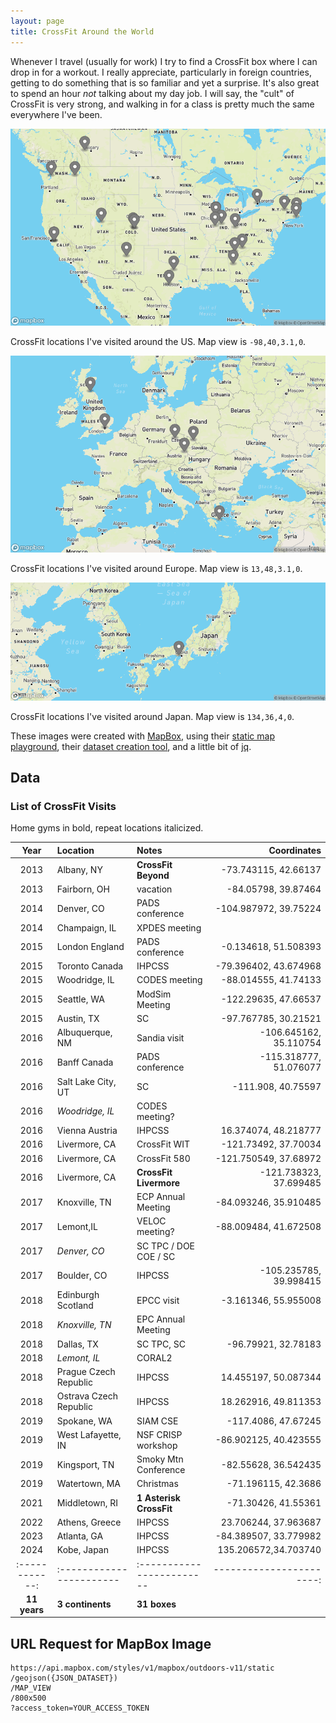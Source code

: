 ```yaml
---
layout: page
title: CrossFit Around the World
---
```


Whenever I travel (usually for work) I try to find a CrossFit box where I can drop in for a workout.
I really appreciate, particularly in foreign countries, getting to do something that is so familiar and yet a surprise.
It's also great to spend an hour *not* talking about my day job.
I will say, the "cult" of CrossFit is very strong, and walking in for a class is pretty much the same everywhere I've been.

![Elsa's CrossFit in the USA](/images/cf-in-usa.png "Elsa's CrossFit visits in the USA")
<div class="org-center">
CrossFit locations I've visited around the US. Map view is <code>-98,40,3.1,0</code>.
</div>

![Elsa's CrossFit visits in Europe](/images/cf-in-europe.png "Elsa's CrossFit visits in Europe")
<div class="org-center">
CrossFit locations I've visited around Europe. Map view is <code>13,48,3.1,0</code>.
</div>

![Elsa's CrossFit visits in Japan](/images/cf-in-japan.png "Elsa's CrossFit visits in Japan")
<div class="org-center">
CrossFit locations I've visited around Japan. Map view is <code>134,36,4,0</code>.
</div>

These images were created with [MapBox](https://www.mapbox.com),
using their [static map playground](https://docs.mapbox.com/playground/static/),
their [dataset creation tool](https://studio.mapbox.com/datasets/),
and a little bit of [jq](https://jqplay.org).

## Data

### List of CrossFit Visits

Home gyms in bold, repeat locations italicized.

| Year         | Location               | Notes                   |            Coordinates |
|:------------:|:-----------------------|:------------------------|-----------------------:|
| 2013         | Albany, NY             | **CrossFit Beyond**     |   -73.743115, 42.66137 |
| 2013         | Fairborn, OH           | vacation                |    -84.05798, 39.87464 |
| 2014         | Denver, CO             | PADS conference         |  -104.987972, 39.75224 |
| 2014         | Champaign, IL          | XPDES meeting           |                        |
| 2015         | London England         | PADS conference         |   -0.134618, 51.508393 |
| 2015         | Toronto Canada         | IHPCSS                  |  -79.396402, 43.674968 |
| 2015         | Woodridge, IL          | CODES meeting           |   -88.014555, 41.74133 |
| 2015         | Seattle, WA            | ModSim Meeting          |   -122.29635, 47.66537 |
| 2015         | Austin, TX             | SC                      |   -97.767785, 30.21521 |
| 2016         | Albuquerque, NM        | Sandia visit            | -106.645162, 35.110754 |
| 2016         | Banff Canada           | PADS conference         | -115.318777, 51.076077 |
| 2016         | Salt Lake City, UT     | SC                      |     -111.908, 40.75597 |
| 2016         | *Woodridge, IL*        | CODES meeting?          |                        |
| 2016         | Vienna Austria         | IHPCSS                  |   16.374074, 48.218777 |
| 2016         | Livermore, CA          | CrossFit WIT            |   -121.73492, 37.70034 |
| 2016         | Livermore, CA          | CrossFit 580            |  -121.750549, 37.68972 |
| 2016         | Livermore, CA          | **CrossFit Livermore**  | -121.738323, 37.699485 |
| 2017         | Knoxville, TN          | ECP Annual Meeting      |  -84.093246, 35.910485 |
| 2017         | Lemont,IL              | VELOC meeting?          |  -88.009484, 41.672508 |
| 2017         | *Denver, CO*           | SC TPC / DOE COE / SC   |                        |
| 2017         | Boulder, CO            | IHPCSS                  | -105.235785, 39.998415 |
| 2018         | Edinburgh Scotland     | EPCC visit              |   -3.161346, 55.955008 |
| 2018         | *Knoxville, TN*        | EPC Annual Meeting      |                        |
| 2018         | Dallas, TX             | SC TPC, SC              |    -96.79921, 32.78183 |
| 2018         | *Lemont, IL*           | CORAL2                  |                        |
| 2018         | Prague Czech Republic  | IHPCSS                  |   14.455197, 50.087344 |
| 2018         | Ostrava Czech Republic | IHPCSS                  |   18.262916, 49.811353 |
| 2019         | Spokane, WA            | SIAM CSE                |    -117.4086, 47.67245 |
| 2019         | West Lafayette, IN     | NSF CRISP workshop      |  -86.902125, 40.423555 |
| 2019         | Kingsport, TN          | Smoky Mtn Conference    |   -82.55628, 36.542435 |
| 2019         | Watertown, MA          | Christmas               |    -71.196115, 42.3686 |
| 2021         | Middletown, RI         | **1 Asterisk CrossFit** |    -71.30426, 41.55361 |
| 2022         | Athens, Greece         | IHPCSS                  |   23.706244, 37.963687 |
| 2023         | Atlanta, GA            | IHPCSS                  |  -84.389507, 33.779982 |
| 2024         | Kobe, Japan            | IHPCSS                  |   135.206572,34.703740 |
|:------------:|:-----------------------|:------------------------|-----------------------:|
| **11 years** | **3 continents**       | **31 boxes**            |                        |

## URL Request for MapBox Image

```
https://api.mapbox.com/styles/v1/mapbox/outdoors-v11/static
/geojson({JSON_DATASET})
/MAP_VIEW
/800x500
?access_token=YOUR_ACCESS_TOKEN
```
